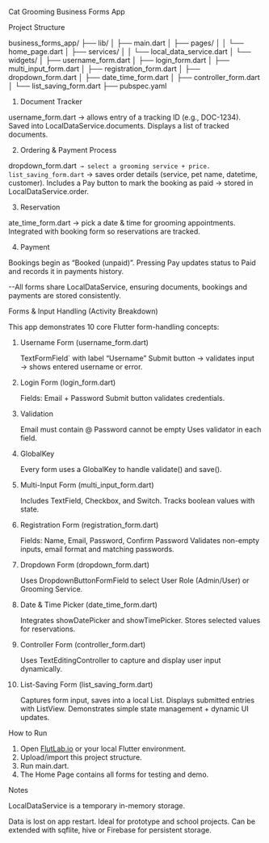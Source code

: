 Cat Grooming Business Forms App

Project Structure


business_forms_app/
├── lib/
│   ├── main.dart
│   ├── pages/
│   │   └── home_page.dart
│   ├── services/
│   │   └── local_data_service.dart
│   └── widgets/
│       ├── username_form.dart
│       ├── login_form.dart
│       ├── multi_input_form.dart
│       ├── registration_form.dart
│       ├── dropdown_form.dart
│       ├── date_time_form.dart
│       ├── controller_form.dart
│       └── list_saving_form.dart
├── pubspec.yaml

1. Document Tracker

username_form.dart → allows entry of a tracking ID (e.g., DOC-1234).
Saved into LocalDataService.documents.
Displays a list of tracked documents.

2. Ordering & Payment Process

dropdown_form.dart` → select a grooming service + price.
list_saving_form.dart` → saves order details (service, pet name, datetime, customer).
Includes a Pay button to mark the booking as paid → stored in LocalDataService.order.

3. Reservation

ate_time_form.dart → pick a date & time for grooming appointments.
Integrated with booking form so reservations are tracked.

4. Payment

Bookings begin as “Booked (unpaid)”.
Pressing Pay updates status to Paid and records it in payments history.

--All forms share LocalDataService, ensuring documents, bookings and payments are stored consistently.


Forms & Input Handling (Activity Breakdown)

This app demonstrates 10 core Flutter form-handling concepts:

1. Username Form (username_form.dart)

   TextFormField` with label “Username”
   Submit button → validates input → shows entered username or error.

2. Login Form (login_form.dart)

   Fields: Email + Password
   Submit button validates credentials.

3. Validation

   Email must contain @
   Password cannot be empty
   Uses validator in each field.

4. GlobalKey<FormState>

   Every form uses a GlobalKey<FormState> to handle validate() and save().

5. Multi-Input Form (multi_input_form.dart)

   Includes TextField, Checkbox, and Switch.
   Tracks boolean values with state.

6. Registration Form (registration_form.dart)

   Fields: Name, Email, Password, Confirm Password
   Validates non-empty inputs, email format and matching passwords.

7. Dropdown Form (dropdown_form.dart)

   Uses DropdownButtonFormField to select User Role (Admin/User) or Grooming Service.

8. Date & Time Picker (date_time_form.dart)

   Integrates showDatePicker and showTimePicker.
   Stores selected values for reservations.

9. Controller Form (controller_form.dart)

   Uses TextEditingController to capture and display user input dynamically.

10. List-Saving Form (list_saving_form.dart)

    Captures form input, saves into a local List.
    Displays submitted entries with ListView.
    Demonstrates simple state management + dynamic UI updates.



How to Run

1. Open [FlutLab.io](https://flutlab.io) or your local Flutter environment.
2. Upload/import this project structure.
3. Run main.dart.
4. The Home Page contains all forms for testing and demo.

Notes

LocalDataService is a temporary in-memory storage.

  Data is lost on app restart.
  Ideal for prototype and school projects.
  Can be extended with sqflite, hive or Firebase for persistent storage.